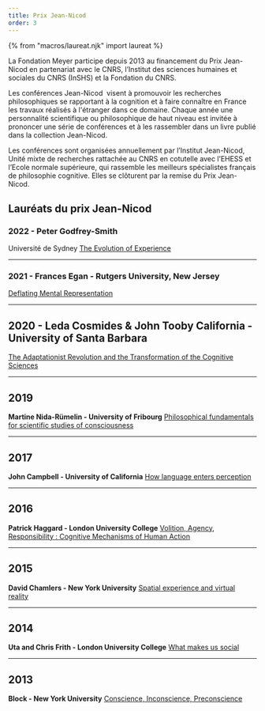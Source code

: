 ```yaml
---
title: Prix Jean-Nicod
order: 3
---
```


{% from "macros/laureat.njk" import laureat %}

La Fondation Meyer participe depuis 2013 au financement du Prix Jean-Nicod en partenariat avec le CNRS, l’Institut des sciences humaines et sociales du CNRS (InSHS) et la Fondation du CNRS.

Les conférences Jean-Nicod  visent à promouvoir les recherches philosophiques se rapportant à la cognition et à faire connaître en France les travaux réalisés à l'étranger dans ce domaine. Chaque année une personnalité scientifique ou philosophique de haut niveau est invitée à prononcer une série de conférences et à les rassembler dans un livre publié dans la collection Jean-Nicod.

Les conférences sont organisées annuellement par l’Institut Jean-Nicod, Unité mixte de recherches rattachée au CNRS en cotutelle avec l’EHESS et l’Ecole normale supérieure, qui rassemble les meilleurs spécialistes français de philosophie cognitive. Elles se clôturent par la remise du Prix Jean-Nicod.

## Lauréats du prix Jean-Nicod

### 2022 - **Peter Godfrey-Smith**
Université de Sydney
[The Evolution of Experience](http://www.institutnicod.org/seminaires-colloques/prix-jean-nicod/conferences-et-prix-jean-nicod-2022/article/conferences-et-prix-jean-nicod-2022?lang=en&var_mode=calcul)

---

### 2021 - **Frances Egan - Rutgers University, New Jersey**

[Deflating Mental Representation](http://www.institutnicod.org/seminaires-colloques/prix-jean-nicod/conferences-et-prix-jean-nicod-2021/article/jean-nicod-lectures-and-prize-2021?lang=en)

---

## 2020 - **Leda Cosmides & John Tooby California - University of Santa Barbara**
[The Adaptationist Revolution and the Transformation of the Cognitive Sciences](http://www.institutnicod.org/seminaires-colloques/prix-jean-nicod/recipiendaires-du-prix-jean-nicod-depuis-1993/conferences-et-prix-jean-nicod-2020/?lang=fr&var_mode=calcul)


---

## 2019
**Martine Nida-Rümelin - University of Fribourg**
[Philosophical fundamentals for scientific studies of consciousness](http://www.institutnicod.org/seminaires-colloques/prix-jean-nicod/recipiendaires-du-prix-jean-nicod-depuis-1993/m-nida-rumelin-2019/?lang=fr)

---

## 2017
**John Campbell - University of California**
[How language enters perception](http://www.institutnicod.org/seminaires-colloques/prix-jean-nicod/recipiendaires-du-prix-jean-nicod-depuis-1993/j-campbell-2017/?lang=fr)

---

## 2016
**Patrick Haggard - London University College**
[Volition, Agency, Responsibility : Cognitive Mechanisms of Human Action](http://www.institutnicod.org/seminaires-colloques/prix-jean-nicod/recipiendaires-du-prix-jean-nicod-depuis-1993/p-haggard-2016/?lang=fr)

---

## 2015
**David Chamlers - New York University**
[Spatial experience and virtual reality](http://www.institutnicod.org/seminaires-colloques/prix-jean-nicod/recipiendaires-du-prix-jean-nicod-depuis-1993/d-chalmers-2015/?lang=fr)

---

## 2014 
**Uta and Chris Frith - London University College**
[What makes us social](http://www.institutnicod.org/seminaires-colloques/prix-jean-nicod/recipiendaires-du-prix-jean-nicod-depuis-1993/c-u-frith-2014/?lang=fr)

---

## 2013
**Block - New York University**
[Conscience, Inconscience, Preconscience](http://www.institutnicod.org/seminaires-colloques/prix-jean-nicod/recipiendaires-du-prix-jean-nicod-depuis-1993/n-block/?lang=fr)
